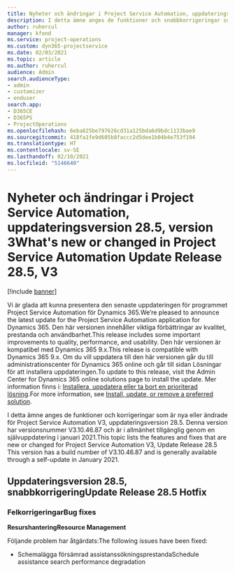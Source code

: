 ```yaml
---
title: Nyheter och ändringar i Project Service Automation, uppdateringsversion 28.5, snabbkorrigering, version 3
description: I detta ämne anges de funktioner och snabbkorrigeringar som finns tillgängliga i Project Service Automation, uppdateringsversion 28.5, snabbkorrigering, version 3.
author: ruhercul
manager: kfend
ms.service: project-operations
ms.custom: dyn365-projectservice
ms.date: 02/03/2021
ms.topic: article
ms.author: ruhercul
audience: Admin
search.audienceType:
- admin
- customizer
- enduser
search.app:
- D365CE
- D365PS
- ProjectOperations
ms.openlocfilehash: 6eba825be797626cd31a125bda6d9bdc1133bae9
ms.sourcegitcommit: 418fa1fe9d605b8faccc2d5dee1b04b4e753f194
ms.translationtype: HT
ms.contentlocale: sv-SE
ms.lasthandoff: 02/10/2021
ms.locfileid: "5146640"
---
```

# <a name="whats-new-or-changed-in-project-service-automation-update-release-285-v3"></a><span data-ttu-id="36d9c-103">Nyheter och ändringar i Project Service Automation, uppdateringsversion 28.5, version 3</span><span class="sxs-lookup"><span data-stu-id="36d9c-103">What's new or changed in Project Service Automation Update Release 28.5, V3</span></span>

[!include [banner](../includes/psa-now-project-operations.md)]

<span data-ttu-id="36d9c-104">Vi är glada att kunna presentera den senaste uppdateringen för programmet Project Service Automation för Dynamics 365.</span><span class="sxs-lookup"><span data-stu-id="36d9c-104">We’re pleased to announce the latest update for the Project Service Automation application for Dynamics 365.</span></span> <span data-ttu-id="36d9c-105">Den här versionen innehåller viktiga förbättringar av kvalitet, prestanda och användbarhet.</span><span class="sxs-lookup"><span data-stu-id="36d9c-105">This release includes some important improvements to quality, performance, and usability.</span></span> <span data-ttu-id="36d9c-106">Den här versionen är kompatibel med Dynamics 365 9.x.</span><span class="sxs-lookup"><span data-stu-id="36d9c-106">This release is compatible with Dynamics 365 9.x.</span></span> <span data-ttu-id="36d9c-107">Om du vill uppdatera till den här versionen går du till administrationscenter för Dynamics 365 online och går till sidan Lösningar för att installera uppdateringen.</span><span class="sxs-lookup"><span data-stu-id="36d9c-107">To update to this release, visit the Admin Center for Dynamics 365 online solutions page to install the update.</span></span> <span data-ttu-id="36d9c-108">Mer information finns i: [Installera, uppdatera eller ta bort en prioriterad lösning](https://docs.microsoft.com/power-platform/admin/install-remove-preferred-solution).</span><span class="sxs-lookup"><span data-stu-id="36d9c-108">For more information, see [Install, update, or remove a preferred solution](https://docs.microsoft.com/power-platform/admin/install-remove-preferred-solution).</span></span>

<span data-ttu-id="36d9c-109">I detta ämne anges de funktioner och korrigeringar som är nya eller ändrade för Project Service Automation V3, uppdateringsversion 28.5. Denna version har versionsnummer V3.10.46.87 och är i allmänhet tillgänglig genom en självuppdatering i januari 2021.</span><span class="sxs-lookup"><span data-stu-id="36d9c-109">This topic lists the features and fixes that are new or changed for Project Service Automation V3, Update Release 28.5 This version has a build number of V3.10.46.87 and is generally available through a self-update in January 2021.</span></span>

## <a name="update-release-285-hotfix"></a><span data-ttu-id="36d9c-110">Uppdateringsversion 28.5, snabbkorrigering</span><span class="sxs-lookup"><span data-stu-id="36d9c-110">Update Release 28.5 Hotfix</span></span>

### <a name="bug-fixes"></a><span data-ttu-id="36d9c-111">Felkorrigeringar</span><span class="sxs-lookup"><span data-stu-id="36d9c-111">Bug fixes</span></span>

<span data-ttu-id="36d9c-112">**Resurshantering**</span><span class="sxs-lookup"><span data-stu-id="36d9c-112">**Resource Management**</span></span>

<span data-ttu-id="36d9c-113">Följande problem har åtgärdats:</span><span class="sxs-lookup"><span data-stu-id="36d9c-113">The following issues have been fixed:</span></span>

- <span data-ttu-id="36d9c-114">Schemalägga försämrad assistanssökningsprestanda</span><span class="sxs-lookup"><span data-stu-id="36d9c-114">Schedule assistance search performance degradation</span></span>

